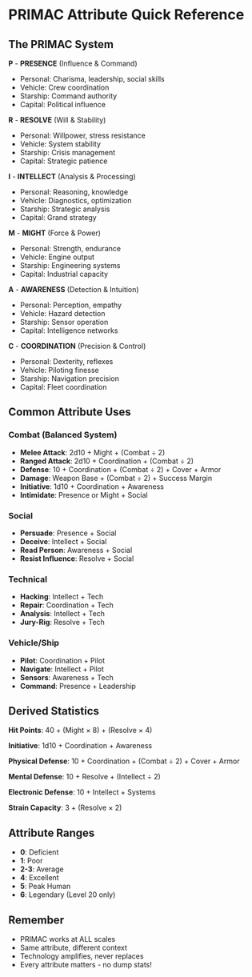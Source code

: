 # PRIMAC Attribute Quick Reference

## The PRIMAC System

**P** - **PRESENCE** (Influence & Command)
- Personal: Charisma, leadership, social skills
- Vehicle: Crew coordination
- Starship: Command authority
- Capital: Political influence

**R** - **RESOLVE** (Will & Stability)
- Personal: Willpower, stress resistance
- Vehicle: System stability
- Starship: Crisis management
- Capital: Strategic patience

**I** - **INTELLECT** (Analysis & Processing)
- Personal: Reasoning, knowledge
- Vehicle: Diagnostics, optimization
- Starship: Strategic analysis
- Capital: Grand strategy

**M** - **MIGHT** (Force & Power)
- Personal: Strength, endurance
- Vehicle: Engine output
- Starship: Engineering systems
- Capital: Industrial capacity

**A** - **AWARENESS** (Detection & Intuition)
- Personal: Perception, empathy
- Vehicle: Hazard detection
- Starship: Sensor operation
- Capital: Intelligence networks

**C** - **COORDINATION** (Precision & Control)
- Personal: Dexterity, reflexes
- Vehicle: Piloting finesse
- Starship: Navigation precision
- Capital: Fleet coordination

## Common Attribute Uses

### Combat (Balanced System)
- **Melee Attack**: 2d10 + Might + (Combat ÷ 2)
- **Ranged Attack**: 2d10 + Coordination + (Combat ÷ 2)
- **Defense**: 10 + Coordination + (Combat ÷ 2) + Cover + Armor
- **Damage**: Weapon Base + (Combat ÷ 2) + Success Margin
- **Initiative**: 1d10 + Coordination + Awareness
- **Intimidate**: Presence or Might + Social

### Social
- **Persuade**: Presence + Social
- **Deceive**: Intellect + Social
- **Read Person**: Awareness + Social
- **Resist Influence**: Resolve + Social

### Technical
- **Hacking**: Intellect + Tech
- **Repair**: Coordination + Tech
- **Analysis**: Intellect + Tech
- **Jury-Rig**: Resolve + Tech

### Vehicle/Ship
- **Pilot**: Coordination + Pilot
- **Navigate**: Intellect + Pilot
- **Sensors**: Awareness + Tech
- **Command**: Presence + Leadership

## Derived Statistics

**Hit Points**: 40 + (Might × 8) + (Resolve × 4)

**Initiative**: 1d10 + Coordination + Awareness

**Physical Defense**: 10 + Coordination + (Combat ÷ 2) + Cover + Armor

**Mental Defense**: 10 + Resolve + (Intellect ÷ 2)

**Electronic Defense**: 10 + Intellect + Systems

**Strain Capacity**: 3 + (Resolve × 2)

## Attribute Ranges
- **0**: Deficient
- **1**: Poor
- **2-3**: Average
- **4**: Excellent
- **5**: Peak Human
- **6**: Legendary (Level 20 only)

## Remember
- PRIMAC works at ALL scales
- Same attribute, different context
- Technology amplifies, never replaces
- Every attribute matters - no dump stats!